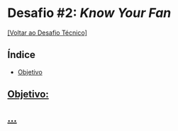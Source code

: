 # Desafio #2: *Know Your Fan*

[[Voltar ao Desafio Técnico]](../README.md)

## Índice

- [Objetivo](#objetivo)

## [Objetivo:](#índice)

## [...]()